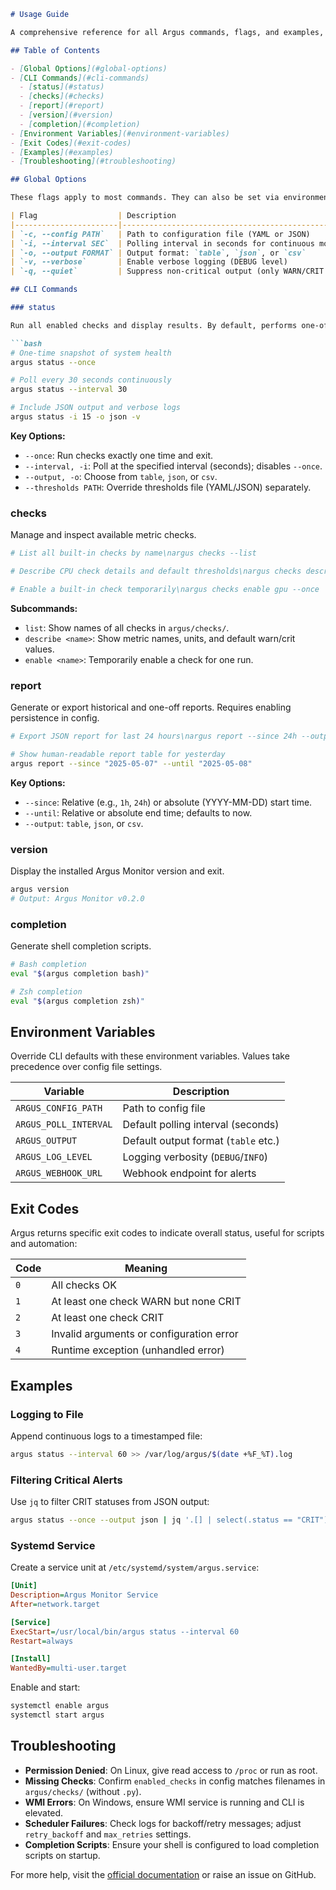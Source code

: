 ````markdown
# Usage Guide

A comprehensive reference for all Argus commands, flags, and examples, designed to help both beginners and advanced users integrate Argus Monitor into their workflows.

## Table of Contents

- [Global Options](#global-options)
- [CLI Commands](#cli-commands)
  - [status](#status)
  - [checks](#checks)
  - [report](#report)
  - [version](#version)
  - [completion](#completion)
- [Environment Variables](#environment-variables)
- [Exit Codes](#exit-codes)
- [Examples](#examples)
- [Troubleshooting](#troubleshooting)

## Global Options

These flags apply to most commands. They can also be set via environment variables as documented below.

| Flag                  | Description                                         | Default          | Env Var                 |
|-----------------------|-----------------------------------------------------|------------------|-------------------------|
| `-c, --config PATH`   | Path to configuration file (YAML or JSON)           | `config.yaml`    | `ARGUS_CONFIG_PATH`     |
| `-i, --interval SEC`  | Polling interval in seconds for continuous mode     | `60`             | `ARGUS_POLL_INTERVAL`   |
| `-o, --output FORMAT` | Output format: `table`, `json`, or `csv`            | `table`          | `ARGUS_OUTPUT`          |
| `-v, --verbose`       | Enable verbose logging (DEBUG level)                | off              | `ARGUS_LOG_LEVEL=DEBUG` |
| `-q, --quiet`         | Suppress non-critical output (only WARN/CRIT shown) | off              | —                       |

## CLI Commands

### status

Run all enabled checks and display results. By default, performs one-off checks unless `--interval` is specified.

```bash
# One-time snapshot of system health
argus status --once

# Poll every 30 seconds continuously
argus status --interval 30

# Include JSON output and verbose logs
argus status -i 15 -o json -v
````

**Key Options:**

* `--once`: Run checks exactly one time and exit.
* `--interval, -i`: Poll at the specified interval (seconds); disables `--once`.
* `--output, -o`: Choose from `table`, `json`, or `csv`.
* `--thresholds PATH`: Override thresholds file (YAML/JSON) separately.

### checks

Manage and inspect available metric checks.

```bash
# List all built-in checks by name\nargus checks --list

# Describe CPU check details and default thresholds\nargus checks describe cpu

# Enable a built-in check temporarily\nargus checks enable gpu --once
```

**Subcommands:**

* `list`: Show names of all checks in `argus/checks/`.
* `describe <name>`: Show metric names, units, and default warn/crit values.
* `enable <name>`: Temporarily enable a check for one run.

### report

Generate or export historical and one-off reports. Requires enabling persistence in config.

```bash
# Export JSON report for last 24 hours\nargus report --since 24h --output json > last_day.json

# Show human-readable report table for yesterday
argus report --since "2025-05-07" --until "2025-05-08"
```

**Key Options:**

* `--since`: Relative (e.g., `1h`, `24h`) or absolute (YYYY-MM-DD) start time.
* `--until`: Relative or absolute end time; defaults to now.
* `--output`: `table`, `json`, or `csv`.

### version

Display the installed Argus Monitor version and exit.

```bash
argus version
# Output: Argus Monitor v0.2.0
```

### completion

Generate shell completion scripts.

```bash
# Bash completion
eval "$(argus completion bash)"

# Zsh completion
eval "$(argus completion zsh)"
```

## Environment Variables

Override CLI defaults with these environment variables. Values take precedence over config file settings.

| Variable              | Description                          |
| --------------------- | ------------------------------------ |
| `ARGUS_CONFIG_PATH`   | Path to config file                  |
| `ARGUS_POLL_INTERVAL` | Default polling interval (seconds)   |
| `ARGUS_OUTPUT`        | Default output format (`table` etc.) |
| `ARGUS_LOG_LEVEL`     | Logging verbosity (`DEBUG`/`INFO`)   |
| `ARGUS_WEBHOOK_URL`   | Webhook endpoint for alerts          |

## Exit Codes

Argus returns specific exit codes to indicate overall status, useful for scripts and automation:

| Code | Meaning                                  |
| ---- | ---------------------------------------- |
| `0`  | All checks OK                            |
| `1`  | At least one check WARN but none CRIT    |
| `2`  | At least one check CRIT                  |
| `3`  | Invalid arguments or configuration error |
| `4`  | Runtime exception (unhandled error)      |

## Examples

### Logging to File

Append continuous logs to a timestamped file:

```bash
argus status --interval 60 >> /var/log/argus/$(date +%F_%T).log
```

### Filtering Critical Alerts

Use `jq` to filter CRIT statuses from JSON output:

```bash
argus status --once --output json | jq '.[] | select(.status == "CRIT")'
```

### Systemd Service

Create a service unit at `/etc/systemd/system/argus.service`:

```ini
[Unit]
Description=Argus Monitor Service
After=network.target

[Service]
ExecStart=/usr/local/bin/argus status --interval 60
Restart=always

[Install]
WantedBy=multi-user.target
```

Enable and start:

```bash
systemctl enable argus
systemctl start argus
```

## Troubleshooting

* **Permission Denied**: On Linux, give read access to `/proc` or run as root.
* **Missing Checks**: Confirm `enabled_checks` in config matches filenames in `argus/checks/` (without `.py`).
* **WMI Errors**: On Windows, ensure WMI service is running and CLI is elevated.
* **Scheduler Failures**: Check logs for backoff/retry messages; adjust `retry_backoff` and `max_retries` settings.
* **Completion Scripts**: Ensure your shell is configured to load completion scripts on startup.

For more help, visit the [official documentation](https://github.com/yourusername/argus-monitor/wiki) or raise an issue on GitHub.

```
```
